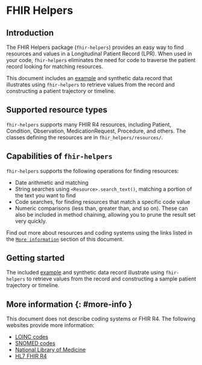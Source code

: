 # FHIR Helpers

## Introduction

The FHIR Helpers package (`fhir-helpers`) provides an easy way to find resources and values in a Longitudinal Patient Record (LPR). When used in your code, `fhir-helpers` eliminates the need for code to traverse the patient record looking for matching resources.

This document includes an [example](./example/basic "example") and synthetic data record that illustrates using `fhir-helpers` to retrieve values from the record and constructing a patient trajectory or timeline.


## Supported resource types

`fhir-helpers` supports many FHIR R4 resources, including Patient, Condition, Observation, MedicationRequest, Procedure, and others. The classes defining the resources are in `fhir_helpers/resources/`.


## Capabilities of `fhir-helpers`

`fhir-helpers` supports the following operations for finding resources:
- Date arithmetic and matching
- String searches using `<Resource>.search_text()`, matching a portion of the text you want to find
- Code searches, for finding resources that match a specific code value
- Numeric comparisons (less than, greater than, and so on). These can also be included in method chaining, allowing you to prune the result set very quickly.

Find out more about resources and coding systems using the links listed in the [`More information`](#more-info) section of this document.


## Getting started

The included [example](./example/basic "example") and synthetic data record illustrate using `fhir-helpers` to retrieve values from the record and constructing a sample patient trajectory or timeline.


## More information {: #more-info }

This document does not describe coding systems or FHIR R4. The following websites provide more information:
- [LOINC codes](http://loinc.org "Clinical terminology")
- [SNOMED codes](http://snomed.info/sct "Clinical Terminology")
- [National Library of Medicine](http://www.nlm.nih.gov/research/umls/rxnorm "Normalized drug names")
- [HL7 FHIR R4](http://hl7.org/fhir/R4/ "FHIR R4 spec")
